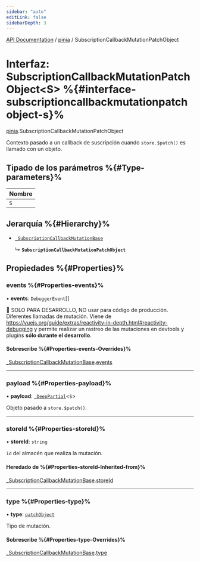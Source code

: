 ```yaml
---
sidebar: "auto"
editLink: false
sidebarDepth: 3
---
```


[API Documentation](../index.md) / [pinia](../modules/pinia.md) / SubscriptionCallbackMutationPatchObject

# Interfaz: SubscriptionCallbackMutationPatchObject<S\> %{#interface-subscriptioncallbackmutationpatchobject-s}%

[pinia](../modules/pinia.md).SubscriptionCallbackMutationPatchObject

Contexto pasado a un callback de suscripción cuando `store.$patch()` es llamado
con un objeto.

## Tipado de los parámetros %{#Type-parameters}%

| Nombre |
| :------ |
| `S` |

## Jerarquía %{#Hierarchy}%

- [`_SubscriptionCallbackMutationBase`](pinia._SubscriptionCallbackMutationBase.md)

  ↳ **`SubscriptionCallbackMutationPatchObject`**

## Propiedades %{#Properties}%

### events %{#Properties-events}%

• **events**: `DebuggerEvent`[]

🔴 SOLO PARA DESARROLLO, NO usar para código de producción. Diferentes llamadas de mutación. Viene de
https://vuejs.org/guide/extras/reactivity-in-depth.html#reactivity-debugging y permite realizar un rastreo de las mutaciones 
en devtools y plugins **sólo durante el desarrollo**.


#### Sobrescribe %{#Properties-events-Overrides}%

[_SubscriptionCallbackMutationBase](pinia._SubscriptionCallbackMutationBase.md).[events](pinia._SubscriptionCallbackMutationBase.md#events)

___

### payload %{#Properties-payload}%

• **payload**: [`_DeepPartial`](../modules/pinia.md#_deeppartial)<`S`\>

Objeto pasado a `store.$patch()`.

___

### storeId %{#Properties-storeId}%

• **storeId**: `string`

`id` del almacén que realiza la mutación.

#### Heredado de %{#Properties-storeId-Inherited-from}%

[_SubscriptionCallbackMutationBase](pinia._SubscriptionCallbackMutationBase.md).[storeId](pinia._SubscriptionCallbackMutationBase.md#storeid)

___

### type %{#Properties-type}%

• **type**: [`patchObject`](../enums/pinia.MutationType.md#patchobject)

Tipo de mutación.

#### Sobrescribe %{#Properties-type-Overrides}%

[_SubscriptionCallbackMutationBase](pinia._SubscriptionCallbackMutationBase.md).[type](pinia._SubscriptionCallbackMutationBase.md#type)
